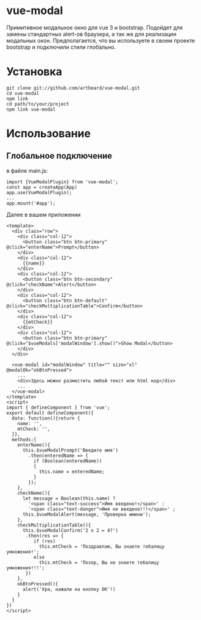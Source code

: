 # vue-modal
Примитивное модальное окно для vue 3 и bootstrap.
Подойдет для замены стандартных alert-ов браузера, а так же для реализации модальных окон.
Предполагается, что вы используете в своем проекте bootstrap и подключили стили глобально.

# Установка

```
git clone git://github.com/artbeard/vue-modal.git
cd vue-modal
npm link
cd path/to/your/project
npm link vue-modal
```
# Использование
## Глобальное подключение

в файле main.js:

```
import {VueModalPlugin} from 'vue-modal';
const app = createApp(App)
app.use(VueModalPlugin);
...
app.mount('#app');
```

Далее в вашем приложении

```
<template>
  <div class="row">
    <div class="col-12">
      <button class="btn btn-primary" @click="enterName">Prompt</button>        
    </div>
    <div class="col-12">
      {{name}}
    </div>
    <div class="col-12">
      <button class="btn btn-secondary" @click="checkName">Alert</button>        
    </div>
    <div class="col-12">
      <button class="btn btn-default" @click="checkMultiplicationTable">Confirm</button>        
    </div>
    <div class="col-12">
      {{mtCheck}}
    </div>
    <div class="col-12">
      <button class="btn btn-primary" @click="$vueModals['modalWindow'].show()">Show Modal</button>        
    </div>
  </div>

  <vue-modal id="modalWindow" title="" size="xl" @modalOk="okBtnPressed">
    ...
    <div>Здесь можно разместить любой текст или html код</div>
    ...
  </vue-modal>
</template>
<script>
import { defineComponent } from 'vue';
export default defineComponent({
  data: function(){return {
    name: '',
    mtCheck: '',
  }},
  methods:{
    enterName(){
      this.$vueModalPrompt('Введите имя')
        .then(enteredName => {
          if (Boolean(enteredName))
          {
            this.name = enteredName;
          }
        });
    },
    checkName(){
      let message = Boolean(this.name) ?
        '<span class="text-success">Имя введено!</span>' :
        '<span class="text-danger">Имя не введено!!!</span>' ;
      this.$vueModalAlert(message, 'Проверка имени');
    },
    checkMultiplicationTable(){
      this.$vueModalConfirm('2 x 2 = 4?')
       .then(res => {
          if (res)
            this.mtCheck = 'Поздравлаю, Вы знаете тебалицу умножения!';
          else
            this.mtCheck = 'Позор, Вы не знаете тебалицу умножения!!!';
       })
    },
    okBtnPressed(){
      alert('Ура, нажали на кнопку OK'!)
    }
  }
})
</script>
```